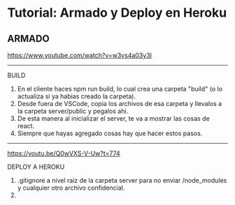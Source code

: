 # Tutorial: Armado y Deploy en Heroku

## ARMADO
https://www.youtube.com/watch?v=w3vs4a03y3I

---

BUILD

1) En el cliente haces npm run build, lo cual crea una carpeta "build" (o lo actualiza si ya habias creado la carpeta).
2) Desde fuera de VSCode, copia los archivos de esa carpeta y llevalos a la carpeta server/public y pegalos ahi.
3) De esta manera al inicializar el server, te va a mostrar las cosas de react.
4) Siempre que hayas agregado cosas hay que hacer estos pasos.

---
https://youtu.be/Q0wVXS-V-Uw?t=774

DEPLOY A HEROKU

1) .gitignore a nivel raiz de la carpeta server para no enviar /node_modules y cualquier otro archivo confidencial.
2) 
